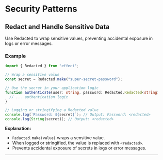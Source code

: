 # Security Patterns

## Redact and Handle Sensitive Data

Use Redacted to wrap sensitive values, preventing accidental exposure in logs or error messages.

### Example

```typescript
import { Redacted } from "effect";

// Wrap a sensitive value
const secret = Redacted.make("super-secret-password");

// Use the secret in your application logic
function authenticate(user: string, password: Redacted.Redacted<string>) {
  // ... authentication logic
}

// Logging or stringifying a Redacted value
console.log(`Password: ${secret}`); // Output: Password: <redacted>
console.log(String(secret)); // Output: <redacted>

```

**Explanation:**  
- `Redacted.make(value)` wraps a sensitive value.
- When logged or stringified, the value is replaced with `<redacted>`.
- Prevents accidental exposure of secrets in logs or error messages.

---

